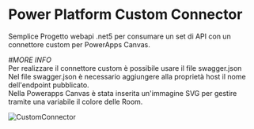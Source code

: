 # Power Platform Custom Connector

Semplice Progetto webapi .net5 per consumare un set di API con un connettore custom per PowerApps Canvas.

<i>#MORE INFO</i></br>Per realizzare il connettore custom è possibile usare il file swagger.json</br>
Nel file swagger.json è necessario aggiungere alla proprietà host il nome dell'endpoint pubblicato.</br>
Nella Powerapps Canvas è stata inserita un'immagine SVG per gestire tramite una variabile il colore delle Room.



![CustomConnector](https://user-images.githubusercontent.com/74839804/112725542-14bfca80-8f19-11eb-8501-e64836eefb7c.gif)
